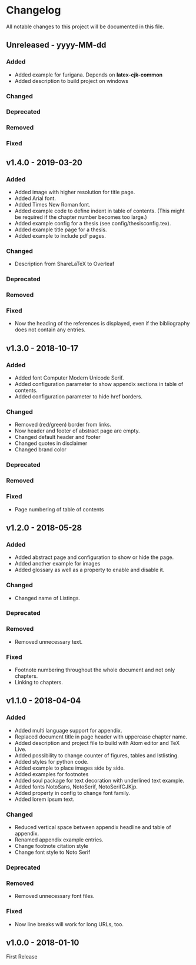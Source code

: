 # Changelog
All notable changes to this project will be documented in this file.

## Unreleased - yyyy-MM-dd
### Added
* Added example for furigana. Depends on **latex-cjk-common**
* Added description to build project on windows
### Changed
### Deprecated
### Removed
### Fixed

## v1.4.0 - 2019-03-20
### Added
* Added image with higher resolution for title page.
* Added Arial font.
* Added Times New Roman font.
* Added example code to define indent in table of contents. (This might be required if the chapter number becomes too large.)
* Added example config for a thesis (see config/thesisconfig.tex).
* Added example title page for a thesis.
* Added example to include pdf pages.
### Changed
* Description from ShareLaTeX to Overleaf
### Deprecated
### Removed
### Fixed
* Now the heading of the references is displayed, even if the bibliography does not contain any entries.

## v1.3.0 - 2018-10-17
### Added
* Added font Computer Modern Unicode Serif.
* Added configuration parameter to show appendix sections in table of contents.
* Added configuration parameter to hide href borders.
### Changed
* Removed (red/green) border from links.
* Now header and footer of abstract page are empty.
* Changed default header and footer
* Changed quotes in disclaimer
* Changed brand color
### Deprecated
### Removed
### Fixed
* Page numbering of table of contents

## v1.2.0 - 2018-05-28
### Added
* Added abstract page and configuration to show or hide the page.
* Added another example for images
* Added glossary as well as a property to enable and disable it.
### Changed
* Changed name of Listings.
### Deprecated
### Removed
* Removed unnecessary text.
### Fixed
* Footnote numbering throughout the whole document and not only chapters.
* Linking to chapters.

## v1.1.0 - 2018-04-04
### Added
* Added multi language support for appendix.
* Replaced document title in page header with uppercase chapter name.
* Added description and project file to build with Atom editor and TeX Live.
* Added possibility to change counter of figures, tables and lstlisting.
* Added styles for python code.
* Added example to place images side by side.
* Added examples for footnotes
* Added soul package for text decoration with underlined text example.
* Added fonts NotoSans, NotoSerif, NotoSerifCJKjp.
* Added property in config to change font family.
* Added lorem ipsum text.
### Changed
* Reduced vertical space between appendix headline and table of appendix.
* Renamed appendix example entries.
* Change footnote citation style
* Change font style to Noto Serif
### Deprecated
### Removed
* Removed unnecessary font files.
### Fixed
* Now line breaks will work for long URLs, too.

## v1.0.0 - 2018-01-10
First Release
